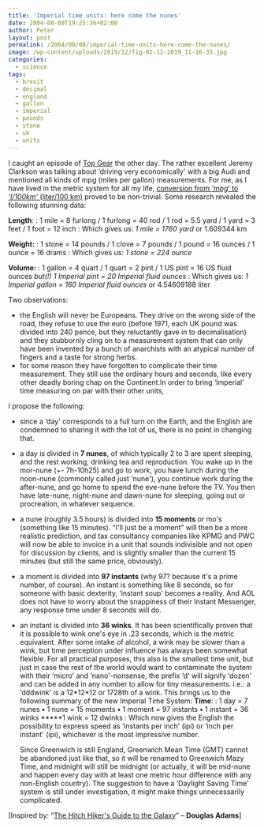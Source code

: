 ```yaml
---
title: 'Imperial time units: here come the nunes'
date: 2004-08-08T19:25:36+02:00
author: Peter
layout: post
permalink: /2004/08/08/imperial-time-units-here-come-the-nunes/
image: /wp-content/uploads/2019/12/fig-02-12-2019_11-16-33.jpg
categories:
  - science
tags:
  - brexit
  - decimal
  - england
  - gallon
  - imperial
  - pounds
  - stone
  - uk
  - units
---
```

I caught an episode of [Top Gear](http://www.bbc.co.uk/topgear/) the other day. The rather excellent Jeremy Clarkson was talking about &#8216;driving very economically' with a big Audi and mentioned all kinds of mpg (miles per gallon) measurements. For me, as I have lived in the metric system for all my life, [conversion from _&#8216;mpg_&#8216; to _&#8216;l/100km'_ (liter/100 km)](https://toolstud.io/finance/mileage.php?currency=%C2%A3&fuelprice=1.25&fuelprice_unit=0.264172&carmileage=25&carmileage_unit=mpg&distance=25000&distance_unit=1.6093&lifetime=5&lifetime_unit=1) proved to be non-trivial. Some research revealed the following stunning data:

**Length**:
:   1 mile = 8 furlong / 1 furlong = 40 rod / 1 rod = 5.5 yard / 1 yard = 3 feet / 1 foot = 12 inch
:   Which gives us: _1 mile = 1760 yard_ or 1.609344 km

**Weight:**
:   1 stone = 14 pounds / 1 clove = 7 pounds / 1 pound = 16 ounces / 1 ounce = 16 drams
:   Which gives us: _1 stone = 224 ounce_

**Volume:**
:   1 gallon = 4 quart / 1 quart = 2 pint / 1 US pint = 16 US fluid ounces _but(!) 1 Imperial pint = 20 Imperial fluid ounces_
:   Which gives us: _1 Imperial gallon = 160 Imperial fluid ounces_ or 4.54609188 liter

Two observations:

  * the English will never be Europeans. They drive on the wrong side of the road, they refuse to use the euro (before 1971, each UK pound was divided into 240 pence, but they reluctantly gave in to decimalisation) and they stubbornly cling on to a measurement system that can only have been invented by a bunch of anarchists with an atypical number of fingers and a taste for strong herbs.
  * for some reason they have forgotten to complicate their time measurement. They still use the ordinary hours and seconds, like every other deadly boring chap on the Continent.In order to bring &#8216;Imperial' time measuring on par with their other units,

I propose the following:

  * since a &#8216;day' corresponds to a full turn on the Earth, and the English are condemned to sharing it with the lot of us, there is no point in changing that.
  * a day is divided in **7 nunes**, of which typically 2 to 3 are spent sleeping, and the rest working, drinking tea and reproduction. You wake up in the mor-nune (+- 7h-10h25) and go to work, you have lunch during the noon-nune (commonly called just &#8216;nune'), you continue work during the after-nune, and go home to spend the eve-nune before the TV. You then have late-nune, night-nune and dawn-nune for sleeping, going out or procreation, in whatever sequence.
  * a nune (roughly 3.5 hours) is divided into **15 moments** or mo's (something like 15 minutes). &#8220;I'll just be a moment&#8221; will then be a more realistic prediction, and tax consultancy companies like KPMG and PWC will now be able to invoice in a unit that sounds indivisible and not open for discussion by clients, and is slightly smaller than the current 15 minutes (but still the same price, obviously).
  * a moment is divided into **97 instants** (why 97? because it's a prime number, of course). An instant is something like 8 seconds, so for someone with basic dexterity, &#8216;instant soup' becomes a reality. And AOL does not have to worry about the snappiness of their Instant Messenger, any response time under 8 seconds will do.
  * an instant is divided into **36 winks**. It has been scientifically proven that it is possible to wink one's eye in .23 seconds, which is the metric equivalent. After some intake of alcohol, a wink may be slower than a wink, but time perception under influence has always been somewhat flexible. For all practical purposes, this also is the smallest time unit, but just in case the rest of the world would want to contaminate the system with their &#8216;micro' and &#8216;nano'-nonsense, the prefix &#8216;d' will signify &#8216;dozen' and can be added in any number to allow for tiny measurements. i.e.: a &#8216;dddwink' is a 12\*12\*12 or 1728th of a wink. This brings us to the following summary of the new Imperial Time System: 
    **Time**:
    :   1 day = 7 nunes **•** 1 nune = 15 moments **•** 1 moment = 97 instants **•** 1 instant = 36 winks **•**1 wink = 12 dwinks
    :   Which now gives the English the possibility to express speed as &#8216;instants per inch' (ipi) or &#8216;inch per instant' (ipi), whichever is the most impressive number.
    
    Since Greenwich is still England, Greenwich Mean Time (GMT) cannot be abandoned just like that, so it will be renamed to Greenwich Mazy Time, and midnight will still be midnight (or actually, it will be mid-nune and happen every day with at least one metric hour difference with any non-English country). The suggestion to have a &#8216;Daylight Saving Time' system is still under investigation, it might make things unnecessarily complicated.
    
    
[Inspired by: &#8220;<a href="http://www.amazon.co.uk/exec/obidos/ASIN/0434003484/">The Hitch Hiker's Guide to the Galaxy</a>&#8221; &#8211; <strong>Douglas Adams</strong>]
